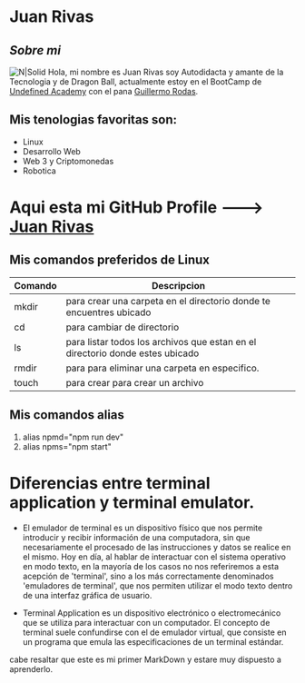 # Juan Rivas
## _Sobre mi_
![N|Solid](https://http2.mlstatic.com/D_746308-MLA46215089976_052021-F.jpg)
 Hola, mi nombre es Juan Rivas soy Autodidacta y amante de la Tecnologia y de Dragon Ball, actualmente estoy en el BootCamp de [Undefined Academy](https://undefined.academy/) con el pana [Guillermo Rodas](https://undefined.sh/author/glrodasz/).
## Mis tenologias favoritas son:
- Linux
- Desarrollo Web
- Web 3 y Criptomonedas
- Robotica

# Aqui esta mi GitHub Profile ---> [Juan Rivas](https://github.com/PiCureDev)

## Mis comandos preferidos de Linux



| Comando | Descripcion |
| ------ | ------ |
| mkdir | para crear una carpeta en el directorio donde te encuentres ubicado |
| cd | para cambiar de directorio |
| ls | para listar todos los archivos que estan en el directorio donde estes ubicado |
| rmdir | para para eliminar una carpeta en especifico. |
| touch | para crear para crear un archivo |

## Mis comandos alias 
1. alias npmd="npm run dev"
2. alias npms="npm start" 

# Diferencias entre terminal application y terminal emulator.

- El emulador de terminal es un dispositivo físico que nos permite introducir y recibir información de una computadora, sin que necesariamente el procesado de las instrucciones y datos se realice en el mismo. Hoy en día, al hablar de interactuar con el sistema operativo en modo texto, en la mayoría de los casos no nos referiremos a esta acepción de 'terminal', sino a los más correctamente denominados 'emuladores de terminal', que nos permiten utilizar el modo texto dentro de una interfaz gráfica de usuario.

- Terminal Application es un dispositivo electrónico o electromecánico que se utiliza para interactuar con un computador. El concepto de terminal suele confundirse con el de emulador virtual, que consiste en un programa que emula las especificaciones de un terminal estándar.



cabe resaltar que este es mi primer MarkDown y estare muy dispuesto a aprenderlo.

